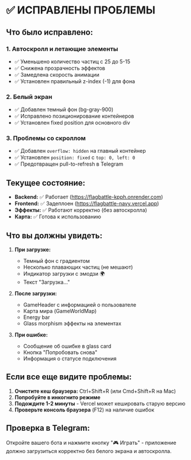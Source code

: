 # ✅ ИСПРАВЛЕНЫ ПРОБЛЕМЫ

## Что было исправлено:

### 1. **Автоскролл и летающие элементы**
- ✅ Уменьшено количество частиц с 25 до 5-15
- ✅ Снижена прозрачность эффектов
- ✅ Замедлена скорость анимации
- ✅ Установлен правильный z-index (-1) для фона

### 2. **Белый экран**
- ✅ Добавлен темный фон (bg-gray-900)
- ✅ Исправлено позиционирование контейнеров
- ✅ Установлен fixed position для основного div

### 3. **Проблемы со скроллом**
- ✅ Добавлен `overflow: hidden` на главный контейнер
- ✅ Установлен `position: fixed` с `top: 0, left: 0`
- ✅ Предотвращен pull-to-refresh в Telegram

## Текущее состояние:

- **Backend:** ✅ Работает (https://flagbattle-kpph.onrender.com)
- **Frontend:** ✅ Задеплоен (https://flagbattle-navy.vercel.app)
- **Эффекты:** ✅ Работают корректно (без автоскролла)
- **Карта:** ✅ Готова к использованию

## Что вы должны увидеть:

1. **При загрузке:**
   - Темный фон с градиентом
   - Несколько плавающих частиц (не мешают)
   - Индикатор загрузки с эмодзи 🌍
   - Текст "Загрузка..."

2. **После загрузки:**
   - GameHeader с информацией о пользователе
   - Карта мира (GameWorldMap)
   - Energy bar
   - Glass morphism эффекты на элементах

3. **При ошибке:**
   - Сообщение об ошибке в glass card
   - Кнопка "Попробовать снова"
   - Информация о статусе подключения

## Если все еще видите проблемы:

1. **Очистите кеш браузера:** Ctrl+Shift+R (или Cmd+Shift+R на Mac)
2. **Попробуйте в инкогнито режиме**
3. **Подождите 1-2 минуты** - Vercel может кешировать старую версию
4. **Проверьте консоль браузера** (F12) на наличие ошибок

## Проверка в Telegram:

Откройте вашего бота и нажмите кнопку "🎮 Играть" - приложение должно загрузиться корректно без белого экрана и автоскролла.